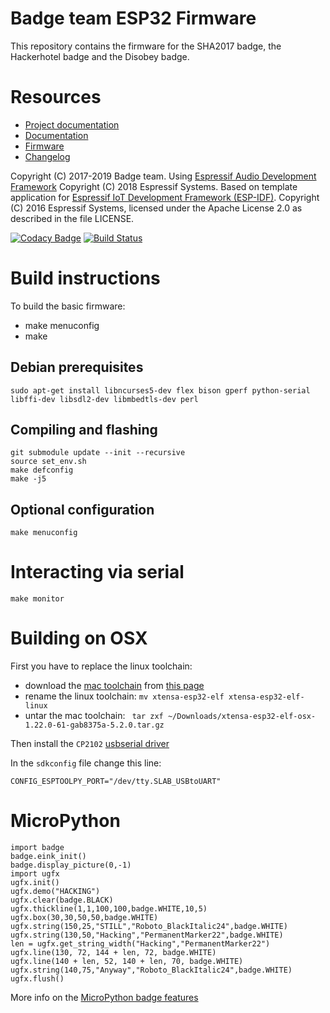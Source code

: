 # Badge team ESP32 Firmware

This repository contains the firmware for the SHA2017 badge, the Hackerhotel badge and the Disobey badge.
 
# Resources

* [Project documentation](https://wiki.badge.team)
* [Documentation](https://wiki.badge.team/Firmware)
* [Firmware](https://github.com/badgeteam/ESP32-Firmware)
* [Changelog](CHANGELOG.md)

Copyright (C) 2017-2019 Badge team.
Using [Espressif Audio Development Framework](https://github.com/espressif/esp-adf) Copyright (C) 2018 Espressif Systems.
Based on template application for [Espressif IoT Development Framework (ESP-IDF)](https://github.com/espressif/esp-idf).
Copyright (C) 2016 Espressif Systems, licensed under the Apache License 2.0 as described in the file LICENSE.

[![Codacy Badge](https://api.codacy.com/project/badge/Grade/a61bf7ca8c6040e78382af2741a67d04)](https://www.codacy.com/app/Badgeteam/ESP32-Firmware?utm_source=github.com&amp;utm_medium=referral&amp;utm_content=badgeteam/ESP32-Firmware&amp;utm_campaign=Badge.team)
[![Build Status](https://travis-ci.org/badgeteam/ESP32-Firmware.svg?branch=master)](https://travis-ci.org/badgeteam/ESP32-Firmware)

# Build instructions
To build the basic firmware:
 * make menuconfig
 * make

## Debian prerequisites

```
sudo apt-get install libncurses5-dev flex bison gperf python-serial libffi-dev libsdl2-dev libmbedtls-dev perl
```

## Compiling and flashing

```
git submodule update --init --recursive
source set_env.sh
make defconfig
make -j5
```

## Optional configuration

```
make menuconfig
```

# Interacting via serial

```
make monitor
```

# Building on OSX

First you have to replace the linux toolchain:
* download the [mac toolchain](https://dl.espressif.com/dl/xtensa-esp32-elf-osx-1.22.0-61-gab8375a-5.2.0.tar.gz) from [this page](https://dl.espressif.com/doc/esp-idf/latest/get-started/macos-setup.html)
* rename the linux toolchain: `mv xtensa-esp32-elf xtensa-esp32-elf-linux`
* untar the mac toolchain: ` tar zxf ~/Downloads/xtensa-esp32-elf-osx-1.22.0-61-gab8375a-5.2.0.tar.gz`

Then install the `CP2102` [usbserial driver](https://www.silabs.com/products/development-tools/software/usb-to-uart-bridge-vcp-drivers)

In the `sdkconfig` file change this line:

    CONFIG_ESPTOOLPY_PORT="/dev/tty.SLAB_USBtoUART"

# MicroPython

```
import badge
badge.eink_init()
badge.display_picture(0,-1)
import ugfx
ugfx.init()
ugfx.demo("HACKING")
ugfx.clear(badge.BLACK)
ugfx.thickline(1,1,100,100,badge.WHITE,10,5)
ugfx.box(30,30,50,50,badge.WHITE)
ugfx.string(150,25,"STILL","Roboto_BlackItalic24",badge.WHITE)
ugfx.string(130,50,"Hacking","PermanentMarker22",badge.WHITE)
len = ugfx.get_string_width("Hacking","PermanentMarker22")
ugfx.line(130, 72, 144 + len, 72, badge.WHITE)
ugfx.line(140 + len, 52, 140 + len, 70, badge.WHITE)
ugfx.string(140,75,"Anyway","Roboto_BlackItalic24",badge.WHITE)
ugfx.flush()
```
More info on the [MicroPython badge features](https://wiki.sha2017.org/w/Projects:Badge/MicroPython)

